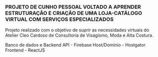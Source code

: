 ### PROJETO DE CUNHO PESSOAL VOLTADO A APRENDER ESTRUTURAÇÃO E CRIAÇÃO DE UMA LOJA-CATÁLOGO VIRTUAL COM SERVIÇOS ESPECIALIZADOS

Projeto realizado com o objetivo de suprir as necessidades virtuais do Atelier Cleo Cardoso de Consultoria de Visagismo, Moda e Alta Costura.

Banco de dados e Backend API - Firebase
Host/Domínio - Hostgator
Frontend - ReactJS
